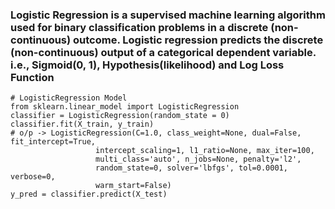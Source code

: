 ### Logistic Regression is a supervised machine learning algorithm used for binary classification problems in a discrete (non-continuous) outcome. Logistic regression predicts the discrete (non-continuous) output of a categorical dependent variable. i.e., Sigmoid(0, 1), Hypothesis(likelihood) and Log Loss Function

```
# LogisticRegression Model
from sklearn.linear_model import LogisticRegression
classifier = LogisticRegression(random_state = 0)
classifier.fit(X_train, y_train)
# o/p -> LogisticRegression(C=1.0, class_weight=None, dual=False, fit_intercept=True,
                   intercept_scaling=1, l1_ratio=None, max_iter=100,
                   multi_class='auto', n_jobs=None, penalty='l2',
                   random_state=0, solver='lbfgs', tol=0.0001, verbose=0,
                   warm_start=False)
y_pred = classifier.predict(X_test)
```

